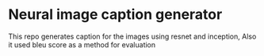 # Neural image caption generator
 This repo generates caption for the images using resnet and inception, Also it used bleu score as a method for evaluation
